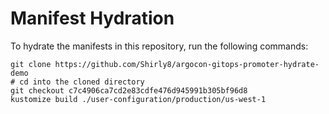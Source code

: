 # Manifest Hydration

To hydrate the manifests in this repository, run the following commands:

```shell
git clone https://github.com/Shirly8/argocon-gitops-promoter-hydrate-demo
# cd into the cloned directory
git checkout c7c4906ca7cd2e83cdfe476d945991b305bf96d8
kustomize build ./user-configuration/production/us-west-1
```
